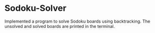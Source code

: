 # Sodoku-Solver

Implemented a program to solve Sodoku boards using backtracking. The unsolved and solved boards are printed in the terminal.
